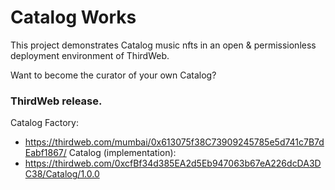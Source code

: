 # Catalog Works

This project demonstrates Catalog music nfts in an open & permissionless deployment environment of ThirdWeb.

Want to become the curator of your own Catalog?

### ThirdWeb release.

Catalog Factory:

- https://thirdweb.com/mumbai/0x613075f38C73909245785e5d741c7B7dEabf1867/
  Catalog (implementation):
- https://thirdweb.com/0xcfBf34d385EA2d5Eb947063b67eA226dcDA3DC38/Catalog/1.0.0
